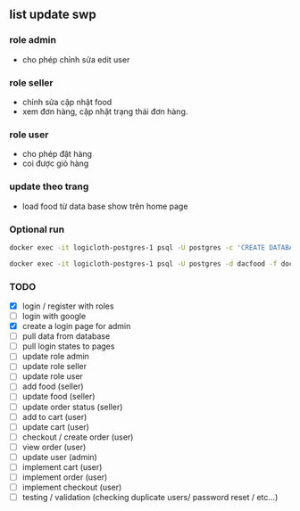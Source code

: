 ## list update swp


### role admin 
- cho phép chỉnh sửa edit user

### role seller
- chỉnh sửa cập nhật food
- xem đơn hàng, cập nhật trạng thái đơn hàng.

### role user
- cho phép đặt hàng
- coi được giỏ hàng

### update theo trang 
- load food từ data base show trên home page

### Optional run

```bash
docker exec -it logicloth-postgres-1 psql -U postgres -c 'CREATE DATABASE dacfood'; 
```
```bash
docker exec -it logicloth-postgres-1 psql -U postgres -d dacfood -f docker-entrypoint-initdb.d/postgres.sql;
```

### TODO
- [x] login / register with roles
- [ ] login with google
- [x] create a login page for admin
- [ ] pull data from database
- [ ] pull login states to pages
- [ ] update role admin
- [ ] update role seller
- [ ] update role user
- [ ] add food (seller)
- [ ] update food (seller)
- [ ] update order status (seller)
- [ ] add to cart (user)
- [ ] update cart (user)
- [ ] checkout / create order (user)
- [ ] view order (user)
- [ ] update user (admin)
- [ ] implement cart (user)
- [ ] implement order (user)
- [ ] implement checkout (user)
- [ ] testing / validation (checking duplicate users/ password reset / etc...)